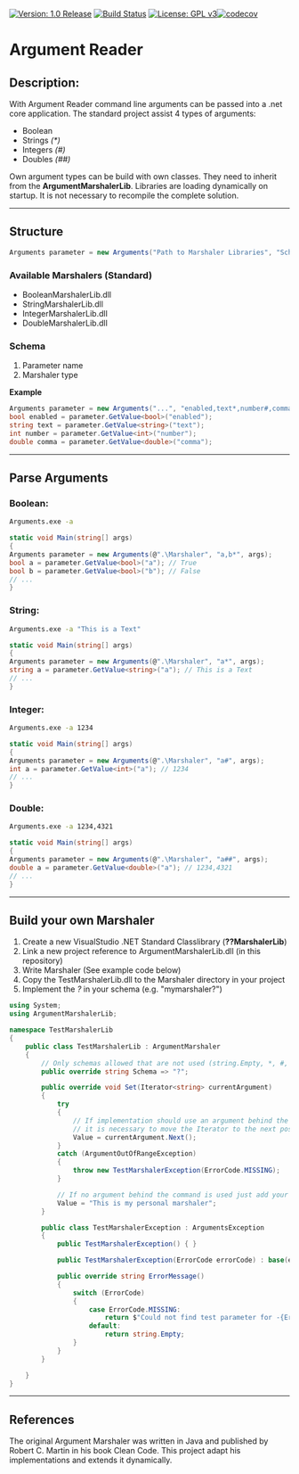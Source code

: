 [![Version: 1.0 Release](https://img.shields.io/badge/Version-1.0%20Release-green.svg)](http://github.com/Z3r0z0/argumentreader/releases/latest/download/argumnetReader.zip) [![Build Status](https://www.travis-ci.org/0x007E/argumentreader.svg?branch=master)](https://www.travis-ci.org/0x007E/argumentreader) [![License: GPL v3](https://img.shields.io/badge/License-GPL%20v3-blue.svg)](https://www.gnu.org/licenses/gpl-3.0)[![codecov](https://codecov.io/gh/Z3r0z0/argumentreader/branch/master/graph/badge.svg)](https://codecov.io/gh/Z3r0z0/argumentreader)

# Argument Reader

## Description:

With Argument Reader command line arguments can be passed into a .net core application. The standard project assist 4 types of arguments:

* Boolean
* Strings *(\*)*
* Integers *(#)*
* Doubles *(##)*

Own argument types can be build with own classes. They need to inherit from the **ArgumentMarshalerLib**. Libraries are loading dynamically on startup. It is not necessary to recompile the complete solution.

---

## Structure

``` csharp
Arguments parameter = new Arguments("Path to Marshaler Libraries", "Schema", "Argument Array");
```

### Available Marshalers (Standard)

* BooleanMarshalerLib.dll
* StringMarshalerLib.dll
* IntegerMarshalerLib.dll
* DoubleMarshalerLib.dll

### Schema

1. Parameter name
1. Marshaler type

**Example**

``` csharp
Arguments parameter = new Arguments("...", "enabled,text*,number#,comma##", "...");
bool enabled = parameter.GetValue<bool>("enabled");
string text = parameter.GetValue<string>("text");
int number = parameter.GetValue<int>("number");
double comma = parameter.GetValue<double>("comma");
```

---

## Parse Arguments

### Boolean:

``` bash
Arguments.exe -a
```

``` csharp
static void Main(string[] args)
{
Arguments parameter = new Arguments(@".\Marshaler", "a,b*", args);
bool a = parameter.GetValue<bool>("a"); // True
bool b = parameter.GetValue<bool>("b"); // False
// ...
}
```

### String:

``` bash
Arguments.exe -a "This is a Text"
```

``` csharp
static void Main(string[] args)
{
Arguments parameter = new Arguments(@".\Marshaler", "a*", args);
string a = parameter.GetValue<string>("a"); // This is a Text
// ...
}
```

### Integer:

``` bash
Arguments.exe -a 1234
```

``` csharp
static void Main(string[] args)
{
Arguments parameter = new Arguments(@".\Marshaler", "a#", args);
int a = parameter.GetValue<int>("a"); // 1234
// ...
}
```

### Double:

``` bash
Arguments.exe -a 1234,4321
```

``` csharp
static void Main(string[] args)
{
Arguments parameter = new Arguments(@".\Marshaler", "a##", args);
double a = parameter.GetValue<double>("a"); // 1234,4321
// ...
}
```

---

## Build your own Marshaler

1. Create a new VisualStudio .NET Standard Classlibrary (**??MarshalerLib**)
1. Link a new project reference to ArgumentMarshalerLib.dll (in this repository)
1. Write Marshaler (See example code below)
1. Copy the TestMarshalerLib.dll to the Marshaler directory in your project
1. Implement the *?* in your schema (e.g. "mymarshaler?")

``` csharp
using System;
using ArgumentMarshalerLib;

namespace TestMarshalerLib
{
    public class TestMarshalerLib : ArgumentMarshaler
    {
        // Only schemas allowed that are not used (string.Empty, *, #, ## are already used from standard marshalers)
        public override string Schema => "?";

        public override void Set(Iterator<string> currentArgument)
        {
            try
            {
                // If implementation should use an argument behind the command (e.g. -a "??"),
                // it is necessary to move the Iterator to the next position.
                Value = currentArgument.Next();
            }
            catch (ArgumentOutOfRangeException)
            {
                throw new TestMarshalerException(ErrorCode.MISSING);
            }

            // If no argument behind the command is used just add your value
            Value = "This is my personal marshaler";
        }

        public class TestMarshalerException : ArgumentsException
        {
            public TestMarshalerException() { }

            public TestMarshalerException(ErrorCode errorCode) : base(errorCode) { }

            public override string ErrorMessage()
            {
                switch (ErrorCode)
                {
                    case ErrorCode.MISSING:
                        return $"Could not find test parameter for -{ErrorArgumentId}";
                    default:
                        return string.Empty;
                }
            }
        }

    }
}
```

---

## References

The original Argument Marshaler was written in Java and published by Robert C. Martin in his book Clean Code. This project adapt his implementations and extends it dynamically.
